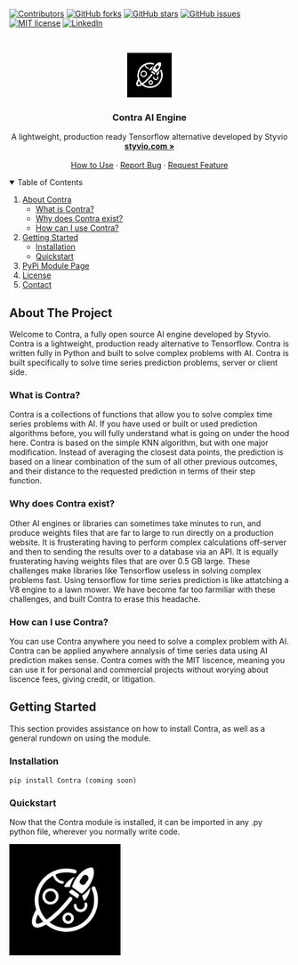 [![Contributors][contributors-shield]][contributors-url]
[![GitHub forks](https://badgen.net/github/forks/styvio/Contra)](https://GitHub.com/styvio/Contra/network/)
[![GitHub stars](https://badgen.net/github/stars/styvio/Contra)](https://GitHub.com/styvio/Contra/stargazers/)
[![GitHub issues](https://img.shields.io/github/issues/styvio/Contra.svg)](https://github.com/styvio/Contra/issues)
[![MIT license](https://img.shields.io/badge/License-MIT-blue.svg)](https://github.com/styvio/Contra/blob/main/LICENSE)
[![LinkedIn][linkedin-shield]][linkedin-url]


<!-- PROJECT LOGO -->
<br />
<p align="center">
  <a href="https://www.styvio.com">
    <img src="images/blackLogo.png" alt="Logo" width="80" height="80">
  </a>

  <h3 align="center">Contra AI Engine</h3>

  <p align="center">
    A lightweight, production ready Tensorflow alternative developed by Styvio
    <br />
    <a href="https://www.styvio.com"><strong>styvio.com »</strong></a>
    <br />
    <br />
    <a href="#get-started">How to Use</a>
    ·
    <a href="https://github.com/styvio/Contra/issues">Report Bug</a>
    ·
    <a href="https://github.com/styvio/Contra/issues">Request Feature</a>
  </p>
</p>



<!-- TABLE OF CONTENTS -->
<details open="open">
  <summary>Table of Contents</summary>
  <ol>
    <li>
      <a href="#about-the-project">About Contra</a>
      <ul>
        <li><a href="#what">What is Contra?</a></li>
        <li><a href="#why">Why does Contra exist?</a></li>
        <li><a href="#how">How can I use Contra?</a></li>
      </ul>
    </li>
    <li>
      <a href="#get-started">Getting Started</a>
      <ul>
        <li><a href="#python-installation">Installation</a></li>
        <li><a href="#quickstart">Quickstart</a></li>
      </ul>
    </li>
    <li><a href="">PyPi Module Page</a></li>
    <li><a href="https://github.com/styvio/Contra/blob/main/LICENSE.txt">License</a></li>
    <li><a href = "https://twitter.com/Styvioapp">Contact</a></li>
  </ol>
</details>



<!-- ABOUT THE PROJECT -->
## About The Project

<div id="about-the-project"></div>

Welcome to Contra, a fully open source AI engine developed by Styvio.  Contra is a lightweight, production ready alternative to Tensorflow.  Contra is written fully in Python and built to solve complex problems with AI.  Contra is built specifically to solve time series prediction problems, server or client side.

<div id="what"></div>

### What is Contra?

Contra is a collections of functions that allow you to solve complex time series problems with AI.  If you have used or built or used prediction algorithms before, you will fully understand what is going on under the hood here.  Contra is based on the simple KNN algorithm, but with one major modification.  Instead of averaging the closest data points, the prediction is based on a linear combination of the sum of all other previous outcomes, and their distance to the requested prediction in terms of their step function.

<div id="why"></div>

### Why does Contra exist?

Other AI engines or libraries can sometimes take minutes to run, and produce weights files that are far to large to run directly on a production website.  It is frusterating having to perform complex calculations off-server and then to sending the results over to a database via an API.  It is equally frusterating having weights files that are over 0.5 GB large.  These challenges make libraries like Tensorflow useless in solving complex problems fast.  Using tensorflow for time series prediction is like attatching a V8 engine to a lawn mower.  We have become far too farmiliar with these challenges, and built Contra to erase this headache.

<div id="how"></div>

### How can I use Contra?

You can use Contra anywhere you need to solve a complex problem with AI.  Contra can be applied anywhere annalysis of time series data using AI prediction makes sense.   Contra comes with the MIT liscence, meaning you can use it for personal and commercial projects without worying about liscence fees, giving credit, or litigation.

<!-- GETTING STARTED -->
<div id="get-started"></div>

## Getting Started

This section provides assistance on how to install Contra, as well as a general rundown on using the module.

<div id="python-installation"></div>

### Installation

 ```
pip install Contra (coming soon)
```
<div id="quickstart"></div>

 ### Quickstart

Now that the Contra module is installed, it can be imported in any .py python file, wherever you normally write code.



<a href="https://www.styvio.com/">
  <img src="images/blackLogo.png" data-canonical-src="images/blackLogo.png" width="200" height="200"/>
</a>

[contributors-shield]: https://github.com/styvio/Contra.svg?style=for-the-badge
[contributors-url]: https://github.com/styvio/Contra/graphs/contributors

[linkedin-shield]: https://img.shields.io/badge/-LinkedIn-black.svg?style=for-the-badge&logo=linkedin&colorB=555
[linkedin-url]: https://www.linkedin.com/company/styvio
